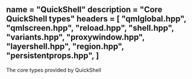 name = "QuickShell"
description = "Core QuickShell types"
headers = [
	"qmlglobal.hpp",
	"qmlscreen.hpp",
	"reload.hpp",
	"shell.hpp",
	"variants.hpp",
	"proxywindow.hpp",
	"layershell.hpp",
	"region.hpp",
	"persistentprops.hpp",
]
-----
The core types provided by QuickShell
